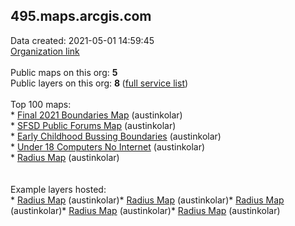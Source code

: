 <h2>495.maps.arcgis.com</h2> Data created: 2021-05-01 14:59:45 <br /><a target='new' href='https://495.maps.arcgis.com'>Organization link</a><br /><br />Public maps on this org: <b>5</b><br />Public layers on this org: <b>8 </b>(<a target='new' href='https://services.arcgis.com/iW5RoWgannlp3dXd/ArcGIS/rest/services'>full  service list</a>)<br /><br />Top 100 maps:<br />* <a target='new' href='https://www.arcgis.com/home/item.html?id=0a12e8f464984e15998f68fc7f8512f5'>Final 2021 Boundaries Map</a> (austinkolar)<br />* <a target='new' href='https://www.arcgis.com/home/item.html?id=822da9b331564462bc923a5f3c92748a'>SFSD Public Forums Map</a> (austinkolar)<br />* <a target='new' href='https://www.arcgis.com/home/item.html?id=6ea8cbe4fbef453090d31c3033e8f26f'>Early Childhood Bussing Boundaries</a> (austinkolar)<br />* <a target='new' href='https://www.arcgis.com/home/item.html?id=cfe0158627b74223b85d23698d2d5a31'>Under 18 Computers No Internet</a> (austinkolar)<br />* <a target='new' href='https://www.arcgis.com/home/item.html?id=a35cea8a964246a49ee125fb63060814'>Radius Map</a> (austinkolar)<br /><br /><br />Example layers hosted:<br />* <a target='new' href='https://www.arcgis.com/home/item.html?id=a35cea8a964246a49ee125fb63060814'>Radius Map</a> (austinkolar)* <a target='new' href='https://www.arcgis.com/home/item.html?id=a35cea8a964246a49ee125fb63060814'>Radius Map</a> (austinkolar)* <a target='new' href='https://www.arcgis.com/home/item.html?id=a35cea8a964246a49ee125fb63060814'>Radius Map</a> (austinkolar)* <a target='new' href='https://www.arcgis.com/home/item.html?id=a35cea8a964246a49ee125fb63060814'>Radius Map</a> (austinkolar)* <a target='new' href='https://www.arcgis.com/home/item.html?id=a35cea8a964246a49ee125fb63060814'>Radius Map</a> (austinkolar)